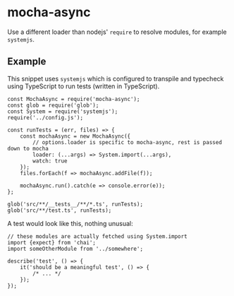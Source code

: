 # mocha-async

Use a different loader than nodejs' `require` to resolve modules, for example `systemjs`.

## Example

This snippet uses `systemjs` which is configured to transpile and typecheck using TypeScript to run tests (written in TypeScript).

```
const MochaAsync = require('mocha-async');
const glob = require('glob');
const System = require('systemjs');
require('../config.js');

const runTests = (err, files) => {
    const mochaAsync = new MochaAsync({
        // options.loader is specific to mocha-async, rest is passed down to mocha
        loader: (...args) => System.import(...args),
        watch: true
    });
    files.forEach(f => mochaAsync.addFile(f));

    mochaAsync.run().catch(e => console.error(e));
};

glob('src/**/__tests__/**/*.ts', runTests);
glob('src/**/test.ts', runTests);
```

A test would look like this, nothing unusual:

```
// these modules are actually fetched using System.import
import {expect} from 'chai'; 
import someOtherModule from '../somewhere';

describe('test', () => {
    it('should be a meaningful test', () => {
        /* ... */
    });
});

```


